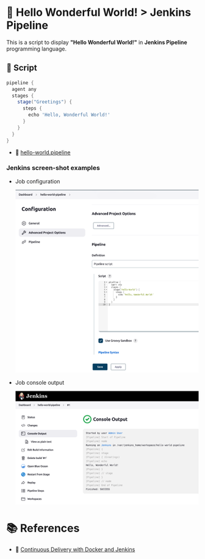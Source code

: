 # :notebook: Hello Wonderful World! > Jenkins Pipeline
This is a script to display **"Hello Wonderful World!"** in **Jenkins Pipeline** programming language.

## :page_facing_up: Script

```groovy
pipeline {
  agent any
  stages {
    stage("Greetings") {
      steps {
        echo 'Hello, Wonderful World!'
      }
    }
  }
}
```

- :link: [hello-world.pipeline](hello-world.pipeline)

### Jenkins screen-shot examples
- Job configuration 
  
  ![output](hello-world-pipeline-configuration.png)

- Job console output
  
  ![output](hello-world-pipeline-console-output.png)

# :books: References
- :link: [Continuous Delivery with Docker and Jenkins](https://www.amazon.com/Continuous-Delivery-Docker-Jenkins-applications/dp/1838552189)